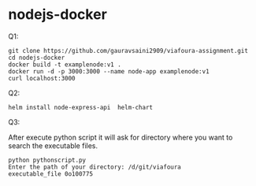 # nodejs-docker

Q1:


```
git clone https://github.com/gauravsaini2909/viafoura-assignment.git
cd nodejs-docker
docker build -t examplenode:v1 .
docker run -d -p 3000:3000 --name node-app examplenode:v1
curl localhost:3000
```

Q2:

```
helm install node-express-api  helm-chart
```
Q3: 


After execute python script it will ask for directory where you want to search the executable files.
```
python pythonscript.py 
Enter the path of your directory: /d/git/viafoura
executable_file 0o100775
```
